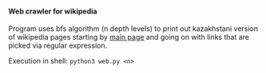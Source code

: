 #### Web crawler for wikipedia

Program uses bfs algorithm (n depth levels) to print out kazakhstani version of wikipedia pages starting by [main page](https://kk.wikipedia.org/wiki/Басты_бет) and going on with links that are picked via regular expression.

Execution in shell:
`python3 web.py <n>`
